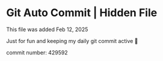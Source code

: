 # Git Auto Commit | Hidden File

This file was added Feb 12, 2025

Just for fun and keeping my daily git commit active 🤪

commit number: 429592
